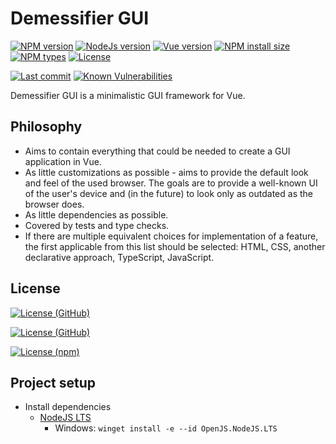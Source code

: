 # Demessifier GUI

[![NPM version][npm-version-image]][npm-url]
[![NodeJs version][npm-node-image]][npm-url]
[![Vue version][vue-version-image]][vue-url]
[![NPM install size][npm-install-size-image]][npm-install-size-url]
[![NPM types][npm-types-image]][npm-url]
[![License][npm-license-image]][npm-url]

[![Last commit][github-last-commit-image]][github-url]
[![Known Vulnerabilities][github-snyk-image]][github-snyk-url]

<!--[![Dependabot][github-dependabot-image]][github-url] TODO: broken: https://github.com/dependabot/dependabot-core/issues/1912 -->

<!--
[![NPM downloads monthly][npm-downloads-monthly-image]][npm-downloads-url]
[![NPM downloads yearly][npm-downloads-yearly-image]][npm-downloads-url]
[![NPM downloads total][npm-downloads-total-image]][npm-downloads-url]
[![NPM dependents][npm-dependents-image]][npm-downloads-url]
-->

Demessifier GUI is a minimalistic GUI framework for Vue.

## Philosophy

- Aims to contain everything that could be needed to create a GUI application in Vue.
- As little customizations as possible -
  aims to provide the default look and feel of the used browser.
  The goals are to provide a well-known UI of the user's device and
  (in the future) to look only as outdated as the browser does.
- As little dependencies as possible.
- Covered by tests and type checks.
- If there are multiple equivalent choices for implementation of a feature,
  the first applicable from this list should be selected:
  HTML, CSS, another declarative approach, TypeScript, JavaScript.

## License

[![License (GitHub)][github-license-local-image]](LICENSE)

[![License (GitHub)][github-license-main-image]][github-license-url]

[![License (npm)][npm-license-npm-image]][npm-url]

## Project setup

- Install dependencies
  - [NodeJS LTS](https://nodejs.org/en/download/package-manager)
    - Windows: `winget install -e --id OpenJS.NodeJS.LTS`

<!--  - `pnpm`
        - NodeJS: `npm install -g pnpm`
        - Windows: `winget install -e --id pnpm.pnpm` TODO: eaten by Avast  -->

<!-- ---------------------------------------------------------------- -->

[github-dependabot-image]: https://badgen.net/github/dependabot/demessifier/demessifier-gui
[github-last-commit-image]: https://badgen.net/github/last-commit/demessifier/demessifier-gui?icon=git
[github-license-local-image]: https://badgen.net/github/license/demessifier/demessifier-gui?icon=git&label=license%20%28GitHub%20local%29
[github-license-main-image]: https://badgen.net/github/license/demessifier/demessifier-gui?icon=github&label=license%20%28GitHub%20main%29
[github-license-url]: https://github.com/Demessifier/demessifier-gui/blob/main/LICENSE
[github-snyk-image]: https://snyk.io/test/github/demessifier/demessifier-gui/badge.svg
[github-snyk-url]: https://snyk.io/test/github/demessifier/demessifier-gui
[github-url]: https://github.com/Demessifier/demessifier-gui
[npm-dependents-image]: https://badgen.net/npm/dependents/@demessifier/demessifier-gui
[npm-downloads-monthly-image]: https://badgen.net/npm/dm/@demessifier/demessifier-gui
[npm-downloads-total-image]: https://badgen.net/npm/dt/@demessifier/demessifier-gui
[npm-downloads-yearly-image]: https://badgen.net/npm/dy/@demessifier/demessifier-gui
[npm-downloads-url]: https://npmcharts.com/compare/@demessifier/demessifier-gui?minimal=true
[npm-install-size-image]: https://badgen.net/packagephobia/install/@demessifier/demessifier-gui
[npm-install-size-url]: https://packagephobia.com/result?p=@demessifier/demessifier-gui
[npm-license-image]: https://badgen.net/npm/license/@demessifier/demessifier-gui
[npm-license-npm-image]: https://badgen.net/npm/license/@demessifier/demessifier-gui?icon=npm&label=license%20%28npm%29
[npm-node-image]: https://badgen.net/npm/node/@demessifier/demessifier-gui
[npm-types-image]: https://badgen.net/npm/types/@demessifier/demessifier-gui?icon=typescript
[npm-url]: https://www.npmjs.com/package/@demessifier/demessifier-gui
[npm-version-image]: https://badgen.net/npm/v/@demessifier/demessifier-gui
[vue-url]: https://vuejs.org/
[vue-version-image]: https://badgen.net/static/Vue/3
